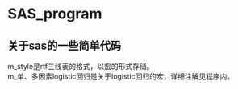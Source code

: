 # SAS_program
## 关于sas的一些简单代码
m_style是rtf三线表的格式，以宏的形式存储。 <br>
m_单、多因素logistic回归是关于logistic回归的宏，详细注解见程序内。
